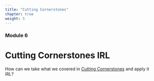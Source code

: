 ```yaml
---
title: "Cutting Cornerstones"
chapter: true
weight: 5
---
```

### Module 6
# Cutting Cornerstones IRL

How can we take what we covered in [Cutting Cornerstones](https://3.course.sjmd.space) and apply it IRL?
